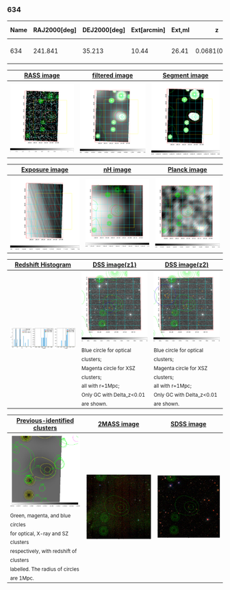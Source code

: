 <div STYLE="page-break-after: always;"></div>

### 634

|Name|RAJ2000[deg]|DEJ2000[deg] |Ext[arcmin]| Ext,ml | z | z_src| C|GC(XSZ,Delta_z<0.01)| GC(OPT,Delta_z<0.01)|GC| R_sig[arcmin] | R500[arcmin] | R500[Mpc]| CRsig[c/s] | CR500[c/s] |L500[1E44 erg/s]|F500[1E-12 erg/s/cm^2]| M500[1E14 Msun]|Tx[keV]|Cnt_sig|Beta|Rc[arcmin]|Comment|Alias|
|---|---|---|---|---|---|------|---|--------|---------|----------|---|---|---|---|---|---|---|---|---|---|---|---|---|---|
|634| 241.841| 35.213| 10.44| 26.41| 0.0681(0.005)| z1,| G| -| -| C, N, W| 17.788| 6.172| 0.483| 0.027(0.044)| 0.024(0.040)| 0.040(0.048)| 0.354(0.427)| 0.34(0.21)| 1.13(0.44)| 85.9| 0.661(-0.114+0.191)| 3.378(-0.962+1.228)| -| t456|

|[RASS image](../image/634/634_img.pdf)|[filtered image](../image/634/634_fil.pdf)|[Segment image](../image/634/634_seg.pdf)|
|-------------------|--------------------|-------------------|
| <img src="../image/634/634_img.png" width="300">  | <img src="../image/634/634_fil.png" width="300">   | <img src="../image/634/634_seg.png" width="300">  |

|[Exposure image](../image/634/634_mex.pdf)| [nH image](../image/634/634_nh.pdf)| [Planck image](../image/634/634_p.pdf)|
|-------------------|--------------------|-------------------|
|<img src="../image/634/634_mex.png" width="300">   | <img src="../image/634/634_nh.png" width="300">    | <img src="../image/634/634_p.png" width="300"> |

|[Redshift Histogram](../image/634/634_zg.pdf) | [DSS image(z1)](../image/634/634_dss_z1.pdf)      |  [DSS image(z2)](../image/634/634_dss_z2.pdf)    |
|-------------------|--------------------|-------------------|
|<img src="../image/634/634_zg.png" width="300"> |<img src="../image/634/634_dss_z1.png" width="300"> <sub><br>Blue circle for optical clusters; <br>Magenta circle for XSZ clusters; <br>all with r=1Mpc; <br>Only GC with Delta_z<0.01 are shown. </sub>| <img src="../image/634/634_dss_z2.png" width="300"><sub><br>Blue circle for optical clusters; <br>Magenta circle for XSZ clusters; <br>all with r=1Mpc; <br>Only GC with Delta_z<0.01 are shown. </sub> |

|[Previous-identified clusters](../image/634/634_gc.pdf) | [2MASS image](../image/634/634_2mass.pdf)      |[SDSS image](../image/634/634_sdss.pdf)   |
|-------------------|-------------------|-------------------|
|<img src=../image/634/634_gc.png width="300"> <br><sub>Green, magenta, and blue circles <br>for optical, X-ray and SZ clusters <br>respectively, with redshift of clusters <br>labelled. The radius of circles <br>are 1Mpc.</sub>|<img src="../image/634/634_2mass.png" width="300">  | <img src="../image/634/634_sdss.png" width="300">  |




